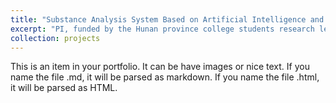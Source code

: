 ```yaml
---
title: "Substance Analysis System Based on Artificial Intelligence and Near-infrared Spectroscopy"
excerpt: "PI, funded by the Hunan province college students research learning and innovative experiment project<br/><img src='/images/nir.png' height='300' width='500'>"
collection: projects
---
```


This is an item in your portfolio. It can be have images or nice text. If you name the file .md, it will be parsed as markdown. If you name the file .html, it will be parsed as HTML. 

